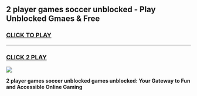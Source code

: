 
## 2 player games soccer unblocked - Play Unblocked Gmaes & Free
<h3>
<a href="https://premium.freeplayer.one?title=2_player_games_soccer_unblocked&ref=20F">CLICK TO PLAY</a></h3>
<hr>

<h3>
<a href="https://premium.freeplayer.one?title=2_player_games_soccer_unblocked&ref=20F">CLICK 2 PLAY</a>
  
</h3>

<a href="https://premium.freeplayer.one?title=2_player_games_soccer_unblocked&ref=20F/"><img src="https://clearcache.store/games.png"></a>


**2 player games soccer unblocked games unblocked: Your Gateway to Fun and Accessible Online Gaming**
